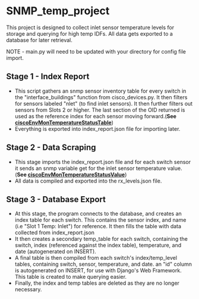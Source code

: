 # SNMP_temp_project
This project is designed to collect inlet sensor temperature levels
for storage and querying for high temp IDFs.
All data gets exported to a database for later retrieval.

NOTE - main.py will need to be updated with your directory for config file import.

## Stage 1 - Index Report
- This script gathers an snmp sensor inventory table for every switch in the "interface_buildings" function from cisco_devices.py. It then filters for sensors labeled "nlet" (to find inlet sensors). It then further filters out sensors from Slots 2 or higher. The last section of the OID returned is used as the reference index for each sensor moving forward.(**See [ciscoEnvMonTemperatureStatusTable](https://snmp.cloudapps.cisco.com/Support/SNMP/do/BrowseOID.do?objectInput=1.3.6.1.4.1.9.9.13.1.3&translate=Translate)**)
- Everything is exported into index_report.json file for importing later.

## Stage 2 - Data Scraping
- This stage imports the index_report.json file and for each switch sensor it sends an snmp variable get for the inlet sensor temperature value. (**See [ciscoEnvMonTemperatureStatusValue](https://snmp.cloudapps.cisco.com/Support/SNMP/do/BrowseOID.do?objectInput=1.3.6.1.4.1.9.9.13.1.3.1.3&translate=Translate)**)
- All data is compiled and exported into the rx_levels.json file.

## Stage 3 - Database Export
- At this stage, the program connects to the database, and creates an index table for each switch. This contains the sensor index, and name (i.e "Slot 1 Temp:    Inlet") for reference. It then fills the table with data collected from index_report.json
- It then creates a secondary temp_table for each switch, containing the switch, index (referenced against the index table), temperature, and date (autogenerated on INSERT).
- A final table is then compiled from each switch's index/temp_level tables, containing switch, sensor, temperature, and date. an "id" column is autogenerated on INSERT, for use with Django's Web Framework. This table is created to make querying easier.
- Finally, the index and temp tables are deleted as they are no longer necessary.


